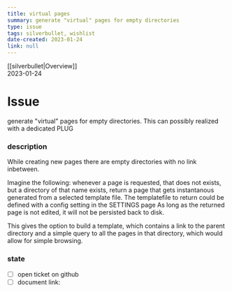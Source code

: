 ```yaml
---
title: virtual pages
summary: generate "virtual" pages for empty directories
type: issue
tags: silverbullet, wishlist
date-created: 2023-01-24
link: null
---
```

[[silverbullet|Overview]]  
2023-01-24

# Issue
generate "virtual" pages for empty directories. This can possibly realized with a dedicated PLUG

### description
While creating new pages there are empty directories with no link inbetween.

Imagine the following: whenever a page is requested, that does not exists, but a directory of that name exists, return a page that gets instantanous generated from a selected template file. 
The templatefile to return could be defined with a config setting in the SETTINGS page
As long as the returned page is not edited, it will not be persisted back to disk.

This gives the option to build a template, which contains a link to the parent directory and a simple query to all the pages in that directory, which would allow for simple browsing.


### state
* [ ] open ticket on github
* [ ] document link: 